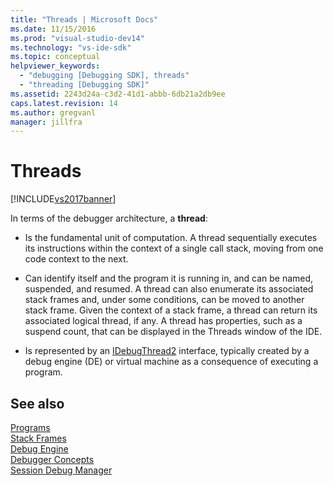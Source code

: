 ```yaml
---
title: "Threads | Microsoft Docs"
ms.date: 11/15/2016
ms.prod: "visual-studio-dev14"
ms.technology: "vs-ide-sdk"
ms.topic: conceptual
helpviewer_keywords: 
  - "debugging [Debugging SDK], threads"
  - "threading [Debugging SDK]"
ms.assetid: 2243d24a-c3d2-41d1-abbb-6db21a2db9ee
caps.latest.revision: 14
ms.author: gregvanl
manager: jillfra
---
```

# Threads
[!INCLUDE[vs2017banner](../../includes/vs2017banner.md)]

In terms of the debugger architecture, a **thread**:  
  
- Is the fundamental unit of computation. A thread sequentially executes its instructions within the context of a single call stack, moving from one code context to the next.  
  
- Can identify itself and the program it is running in, and can be named, suspended, and resumed. A thread can also enumerate its associated stack frames and, under some conditions, can be moved to another stack frame. Given the context of a stack frame, a thread can return its associated logical thread, if any. A thread has properties, such as a suspend count, that can be displayed in the Threads window of the IDE.  
  
- Is represented by an [IDebugThread2](../../extensibility/debugger/reference/idebugthread2.md) interface, typically created by a debug engine (DE) or virtual machine as a consequence of executing a program.  
  
## See also  
 [Programs](../../extensibility/debugger/programs.md)   
 [Stack Frames](../../extensibility/debugger/stack-frames.md)   
 [Debug Engine](../../extensibility/debugger/debug-engine.md)   
 [Debugger Concepts](../../extensibility/debugger/debugger-concepts.md)   
 [Session Debug Manager](../../extensibility/debugger/session-debug-manager.md)
